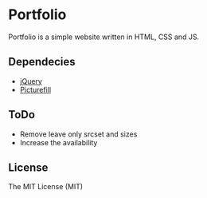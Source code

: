 # Portfolio
Portfolio is a simple website written in HTML, CSS and JS.

## Dependecies
- [jQuery](http://jquery.com/)
- [Picturefill](https://scottjehl.github.io/picturefill/)

## ToDo
- Remove <picture> leave only srcset and sizes
- Increase the availability

## License
The MIT License (MIT)
